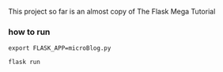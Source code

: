 This project so far is an almost copy of The Flask Mega Tutorial

### how to run

`export FLASK_APP=microBlog.py`

`flask run`
